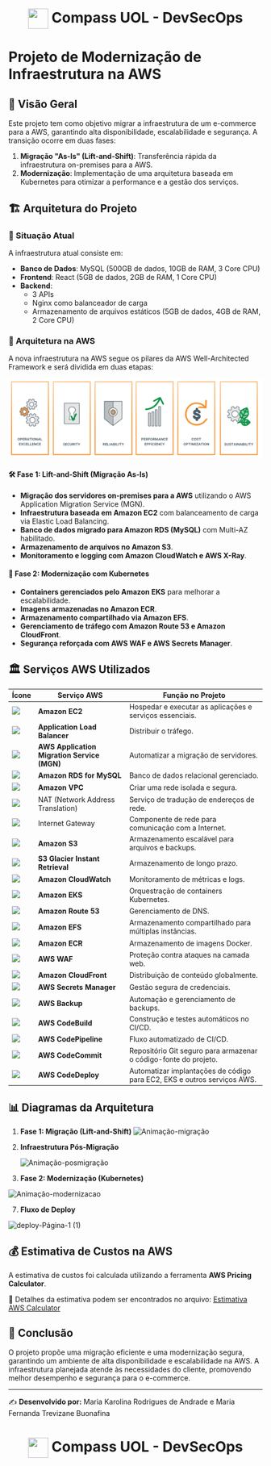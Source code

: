<h1 align="center">
    <img align="center" src="https://logospng.org/download/uol/logo-uol-icon-256.png" width="40" height="40" /> Compass UOL - DevSecOps
</h1>

# Projeto de Modernização de Infraestrutura na AWS

## 📌 Visão Geral

Este projeto tem como objetivo migrar a infraestrutura de um e-commerce para a AWS, garantindo alta disponibilidade, escalabilidade e segurança. A transição ocorre em duas fases: 

1. **Migração "As-Is" (Lift-and-Shift)**: Transferência rápida da infraestrutura on-premises para a AWS.
2. **Modernização**: Implementação de uma arquitetura baseada em Kubernetes para otimizar a performance e a gestão dos serviços.

## 🏗 Arquitetura do Projeto

### 🔹 Situação Atual
A infraestrutura atual consiste em:
- **Banco de Dados**: MySQL (500GB de dados, 10GB de RAM, 3 Core CPU)
- **Frontend**: React (5GB de dados, 2GB de RAM, 1 Core CPU)
- **Backend**:
  - 3 APIs
  - Nginx como balanceador de carga
  - Armazenamento de arquivos estáticos (5GB de dados, 4GB de RAM, 2 Core CPU)

### 🔹 Arquitetura na AWS
A nova infraestrutura na AWS segue os pilares da AWS Well-Architected Framework e será dividida em duas etapas:

![Pilares da AWS Well-Architected Framework](img/pilares_aws.png)

#### 🛠 **Fase 1: Lift-and-Shift (Migração As-Is)**
- **Migração dos servidores on-premises para a AWS** utilizando o AWS Application Migration Service (MGN).
- **Infraestrutura baseada em Amazon EC2** com balanceamento de carga via Elastic Load Balancing.
- **Banco de dados migrado para Amazon RDS (MySQL)** com Multi-AZ habilitado.
- **Armazenamento de arquivos no Amazon S3**.
- **Monitoramento e logging com Amazon CloudWatch e AWS X-Ray**.

#### 🚀 **Fase 2: Modernização com Kubernetes**
- **Containers gerenciados pelo Amazon EKS** para melhorar a escalabilidade.
- **Imagens armazenadas no Amazon ECR**.
- **Armazenamento compartilhado via Amazon EFS**.
- **Gerenciamento de tráfego com Amazon Route 53 e Amazon CloudFront**.
- **Segurança reforçada com AWS WAF e AWS Secrets Manager**.

## 🏛 Serviços AWS Utilizados

Ícone | **Serviço AWS** | **Função no Projeto** |
|--- | --- | --- |
| <img src="https://encrypted-tbn0.gstatic.com/images?q=tbn:ANd9GcRULf2JOHbvkPux8pEzQrkH70TVSpfgRMzgQA&s" width="50"> | **Amazon EC2** | Hospedar e executar as aplicações e serviços essenciais. |
| <img src="https://cloud-icons.onemodel.app/aws/Resource-Icons_01312023/Res_Networking-and-Content-Delivery/Res_48_Light/Res_Elastic-Load-Balancing_Application-Load-Balancer_48_Light.png" width="50"> | **Application Load Balancer** | Distribuir o tráfego. |
| <img src="https://cloud-icons.onemodel.app/aws/Architecture-Service-Icons_01312023/Arch_Migration-Transfer/64/Arch_AWS-Application-Migration-Service_64@5x.png" width="50"> | **AWS Application Migration Service (MGN)** | Automatizar a migração de servidores. |
| <img src="https://encrypted-tbn0.gstatic.com/images?q=tbn:ANd9GcQ7L7fI-Ozxh2ni9T2E7rgX_CU-VNMOpoXfwpIxYIaifUcJL_NQ0ZJi8mGHWNRdiFXmres&usqp=CAU" width="50"> | **Amazon RDS for MySQL** | Banco de dados relacional gerenciado. |
| <img src="https://github.com/user-attachments/assets/74224709-c040-46dd-858c-6307886fb90d" width="50"> | **Amazon VPC** | Criar uma rede isolada e segura. |
| <img src="https://cloud-icons.onemodel.app/aws/Resource-Icons_01312023/Res_Networking-and-Content-Delivery/Res_48_Light/Res_Amazon-VPC_NAT-Gateway_48_Light.png" width="50"> | NAT (Network Address Translation) | Serviço de tradução de endereços de rede. |
| <img src="https://cloud-icons.onemodel.app/aws/Resource-Icons_01312023/Res_Networking-and-Content-Delivery/Res_48_Light/Res_Amazon-VPC_Internet-Gateway_48_Light.png" width="50"> | Internet Gateway | Componente de rede para comunicação com a Internet. |
| <img src="https://cdn.worldvectorlogo.com/logos/amazon-s3-simple-storage-service.svg" width="50"> | **Amazon S3** | Armazenamento escalável para arquivos e backups. |
| <img src="https://cloud-icons.onemodel.app/aws/Architecture-Service-Icons_01312023/Arch_Storage/64/Arch_Amazon-Simple-Storage-Service-Glacier_64.svg" width="50"> | **S3 Glacier Instant Retrieval** | Armazenamento de longo prazo. |
| <img src="https://cloud-icons.onemodel.app/aws/Architecture-Service-Icons_01312023/Arch_Management-Governance/64/Arch_Amazon-CloudWatch_64.png" width="50"> | **Amazon CloudWatch** | Monitoramento de métricas e logs. |
| <img src="https://cloud-icons.onemodel.app/aws/Architecture-Service-Icons_01312023/Arch_Containers/64/Arch_Amazon-Elastic-Kubernetes-Service_64.png" width="50"> | **Amazon EKS** | Orquestração de containers Kubernetes. |
| <img src="https://cloud-icons.onemodel.app/aws/Architecture-Service-Icons_01312023/Arch_Networking-Content-Delivery/64/Arch_Amazon-Route-53_64@5x.png" width="50"> | **Amazon Route 53** | Gerenciamento de DNS. |
| <img src="https://cloud-icons.onemodel.app/aws/Architecture-Service-Icons_01312023/Arch_Storage/64/Arch_Amazon-EFS_64.svg" width="50"> | **Amazon EFS** | Armazenamento compartilhado para múltiplas instâncias. |
| <img src="https://cloud-icons.onemodel.app/aws/Architecture-Service-Icons_01312023/Arch_Containers/64/Arch_Amazon-Elastic-Container-Registry_64.png" width="50"> | **Amazon ECR** | Armazenamento de imagens Docker. |
| <img src="https://cloud-icons.onemodel.app/aws/Architecture-Service-Icons_01312023/Arch_Security-Identity-Compliance/64/Arch_AWS-WAF_64.png" width="50"> | **AWS WAF** | Proteção contra ataques na camada web. |
| <img src="https://cloud-icons.onemodel.app/aws/Architecture-Service-Icons_01312023/Arch_Networking-Content-Delivery/64/Arch_Amazon-CloudFront_64.png" width="50"> | **Amazon CloudFront** | Distribuição de conteúdo globalmente. |
| <img src="https://cloud-icons.onemodel.app/aws/Architecture-Service-Icons_01312023/Arch_Security-Identity-Compliance/64/Arch_AWS-Secrets-Manager_64@5x.png" width="50"> | **AWS Secrets Manager** | Gestão segura de credenciais. |
| <img src="https://cloud-icons.onemodel.app/aws/Architecture-Service-Icons_01312023/Arch_Storage/64/Arch_AWS-Backup_64@5x.png" width="50"> | **AWS Backup** | Automação e gerenciamento de backups. |
| <img src="https://cloud-icons.onemodel.app/aws/Architecture-Service-Icons_01312023/Arch_Developer-Tools/64/Arch_AWS-CodeBuild_64.svg" width="50"> | **AWS CodeBuild** | Construção e testes automáticos no CI/CD. |
| <img src="https://cloud-icons.onemodel.app/aws/Architecture-Service-Icons_01312023/Arch_Developer-Tools/64/Arch_AWS-CodePipeline_64.svg" width="50"> | **AWS CodePipeline** | Fluxo automatizado de CI/CD. |
| <img src="https://cloud-icons.onemodel.app/aws/Architecture-Service-Icons_01312023/Arch_Developer-Tools/64/Arch_AWS-CodeCommit_64.svg" width="50"> | **AWS CodeCommit** | Repositório Git seguro para armazenar o código-fonte do projeto. |
| <img src="https://cloud-icons.onemodel.app/aws/Architecture-Service-Icons_01312023/Arch_Developer-Tools/64/Arch_AWS-CodeDeploy_64.svg" width="50"> | **AWS CodeDeploy** | Automatizar implantações de código para EC2, EKS e outros serviços AWS. |

## 📊 Diagramas da Arquitetura

1. **Fase 1: Migração (Lift-and-Shift)**
   ![Animação-migração](https://github.com/user-attachments/assets/b1c44c4d-3081-421e-8b14-d7c94ce3b963)


3. **Infraestrutura Pós-Migração**

   ![Animação-posmigração](https://github.com/user-attachments/assets/89ad8c1a-166c-45d8-a734-db86cd1d74d3)

   
5. **Fase 2: Modernização (Kubernetes)**

 
  ![Animação-modernizacao](https://github.com/user-attachments/assets/f9343f72-5f1f-4ab4-8f93-e8e4331b55cf)



7. **Fluxo de Deploy**

![deploy-Página-1 (1)](https://github.com/user-attachments/assets/eef4e351-d488-4a94-9740-41924e04c91d)








## 💰 Estimativa de Custos na AWS
A estimativa de custos foi calculada utilizando a ferramenta **AWS Pricing Calculator**.

📄 Detalhes da estimativa podem ser encontrados no arquivo: [Estimativa AWS Calculator](orcamento_aws.pdf)

## 📜 Conclusão
O projeto propõe uma migração eficiente e uma modernização segura, garantindo um ambiente de alta disponibilidade e escalabilidade na AWS. A infraestrutura planejada atende às necessidades do cliente, promovendo melhor desempenho e segurança para o e-commerce.

---

✍ **Desenvolvido por:** Maria Karolina Rodrigues de Andrade e Maria Fernanda Trevizane Buonafina

<h1 align="center">
    <img align="center" src="https://logospng.org/download/uol/logo-uol-icon-256.png" width="40" height="40" /> Compass UOL - DevSecOps
</h1>






